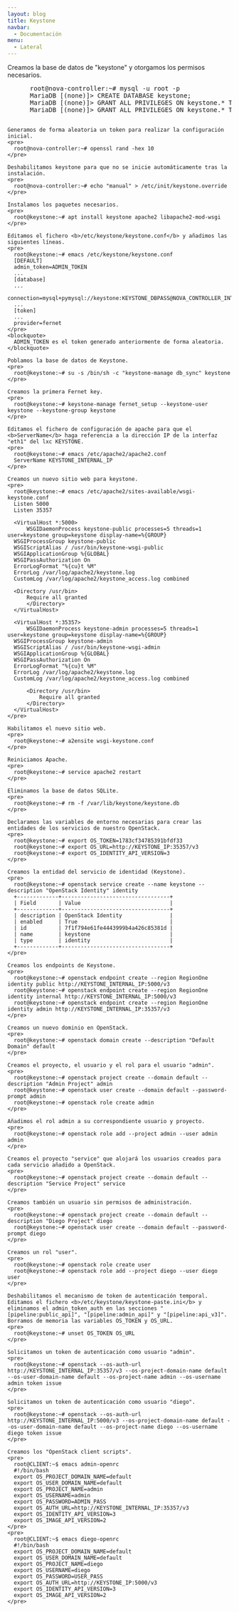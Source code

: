 ```yaml
---
layout: blog
title: Keystone
navbar:
  - Documentación
menu:
  - Lateral
---
```

<section>
  <p>
    Creamos la base de datos de "keystone" y otorgamos los permisos necesarios.
    <pre>
      root@nova-controller:~# mysql -u root -p
      MariaDB [(none)]> CREATE DATABASE keystone;
      MariaDB [(none)]> GRANT ALL PRIVILEGES ON keystone.* TO 'keystone'@'localhost' IDENTIFIED BY 'KEYSTONE_DBPASS';
      MariaDB [(none)]> GRANT ALL PRIVILEGES ON keystone.* TO 'keystone'@'%' IDENTIFIED BY 'KEYSTONE_DBPASS';
    </pre>

    Generamos de forma aleatoria un token para realizar la configuración inicial.
    <pre>
      root@nova-controller:~# openssl rand -hex 10
    </pre>

    Deshabilitamos keystone para que no se inicie automáticamente tras la instalación.
    <pre>
      root@nova-controller:~# echo "manual" > /etc/init/keystone.override
    </pre>

    Instalamos los paquetes necesarios.
    <pre>
      root@keystone:~# apt install keystone apache2 libapache2-mod-wsgi
    </pre>

    Editamos el fichero <b>/etc/keystone/keystone.conf</b> y añadimos las siguientes líneas.
    <pre>
      root@keystone:~# emacs /etc/keystone/keystone.conf
      [DEFAULT]
      admin_token=ADMIN_TOKEN
      ...
      [database]
      ...
      connection=mysql+pymysql://keystone:KEYSTONE_DBPASS@NOVA_CONTROLLER_INTERNAL_IP/keystone
      ...
      [token]
      ...
      provider=fernet
    </pre>
    <blockquote>
      ADMIN_TOKEN es el token generado anteriormente de forma aleatoria.
    </blockquote>

    Poblamos la base de datos de Keystone.
    <pre>
      root@keystone:~# su -s /bin/sh -c "keystone-manage db_sync" keystone
    </pre>

    Creamos la primera Fernet key.
    <pre>
      root@keystone:~# keystone-manage fernet_setup --keystone-user keystone --keystone-group keystone
    </pre>

    Editamos el fichero de configuración de apache para que el <b>ServerName</b> haga referencia a la dirección IP de la interfaz "eth1" del lxc KEYSTONE.
    <pre>
      root@keystone:~# emacs /etc/apache2/apache2.conf
      ServerName KEYSTONE_INTERNAL_IP
    </pre>

    Creamos un nuevo sitio web para keystone.
    <pre>
      root@keystone:~# emacs /etc/apache2/sites-available/wsgi-keystone.conf
      Listen 5000
      Listen 35357

      <VirtualHost *:5000>
          WSGIDaemonProcess keystone-public processes=5 threads=1 user=keystone group=keystone display-name=%{GROUP}
	  WSGIProcessGroup keystone-public
	  WSGIScriptAlias / /usr/bin/keystone-wsgi-public
	  WSGIApplicationGroup %{GLOBAL}
	  WSGIPassAuthorization On
	  ErrorLogFormat "%{cu}t %M"
	  ErrorLog /var/log/apache2/keystone.log
	  CustomLog /var/log/apache2/keystone_access.log combined

	  <Directory /usr/bin>
	      Require all granted
          </Directory>
      </VirtualHost>

      <VirtualHost *:35357>
          WSGIDaemonProcess keystone-admin processes=5 threads=1 user=keystone group=keystone display-name=%{GROUP}
	  WSGIProcessGroup keystone-admin
	  WSGIScriptAlias / /usr/bin/keystone-wsgi-admin
	  WSGIApplicationGroup %{GLOBAL}
	  WSGIPassAuthorization On
	  ErrorLogFormat "%{cu}t %M"
	  ErrorLog /var/log/apache2/keystone.log
	  CustomLog /var/log/apache2/keystone_access.log combined

          <Directory /usr/bin>
              Require all granted
          </Directory>
      </VirtualHost>
    </pre>

    Habilitamos el nuevo sitio web.
    <pre>
      root@keystone:~# a2ensite wsgi-keystone.conf
    </pre>

    Reiniciamos Apache.
    <pre>
      root@keystone:~# service apache2 restart
    </pre>

    Eliminamos la base de datos SQLite.
    <pre>
      root@keystone:~# rm -f /var/lib/keystone/keystone.db
    </pre>

    Declaramos las variables de entorno necesarias para crear las entidades de los servicios de nuestro OpenStack.
    <pre>
      root@keystone:~# export OS_TOKEN=1783cf34785391bfdf33
      root@keystone:~# export OS_URL=http://KEYSTONE_IP:35357/v3
      root@keystone:~# export OS_IDENTITY_API_VERSION=3
    </pre>

    Creamos la entidad del servicio de identidad (Keystone).
    <pre>
      root@keystone:~# openstack service create --name keystone --description "OpenStack Identity" identity
      +-------------+----------------------------------+
      | Field       | Value                            |
      +-------------+----------------------------------+
      | description | OpenStack Identity               |
      | enabled     | True                             |
      | id          | 7f1f794e61fe4443999b4a426c85381d |
      | name        | keystone                         |
      | type        | identity                         |
      +-------------+----------------------------------+
    </pre>

    Creamos los endpoints de Keystone.
    <pre>
      root@keystone:~# openstack endpoint create --region RegionOne identity public http://KEYSTONE_INTERNAL_IP:5000/v3
      root@keystone:~# openstack endpoint create --region RegionOne identity internal http://KEYSTONE_INTERNAL_IP:5000/v3
      root@keystone:~# openstack endpoint create --region RegionOne identity admin http://KEYSTONE_INTERNAL_IP:35357/v3
    </pre>

    Creamos un nuevo dominio en OpenStack.
    <pre>
      root@keystone:~# openstack domain create --description "Default Domain" default
    </pre>

    Creamos el proyecto, el usuario y el rol para el usuario "admin".
    <pre>
      root@keystone:~# openstack project create --domain default --description "Admin Project" admin
      root@keystone:~# openstack user create --domain default --password-prompt admin
      root@keystone:~# openstack role create admin
    </pre>
    
    Añadimos el rol admin a su correspondiente usuario y proyecto.
    <pre>
      root@keystone:~# openstack role add --project admin --user admin admin
    </pre>

    Creamos el proyecto "service" que alojará los usuarios creados para cada servicio añadido a OpenStack.
    <pre>
      root@keystone:~# openstack project create --domain default --description "Service Project" service
    </pre>
    
    Creamos también un usuario sin permisos de administración.
    <pre>
      root@keystone:~# openstack project create --domain default --description "Diego Project" diego
      root@keystone:~# openstack user create --domain default --password-prompt diego
    </pre>

    Creamos un rol "user".
    <pre>
      root@keystone:~# openstack role create user
      root@keystone:~# openstack role add --project diego --user diego user
    </pre>

    Deshabilitamos el mecanismo de token de autenticación temporal. Editamos el fichero <b>/etc/keystone/keystone-paste.ini</b> y eliminamos el admin_token_auth en las secciones "[pipeline:public_api]", "[pipeline:admin_api]" y "[pipeline:api_v3]".
    Borramos de memoria las variables OS_TOKEN y OS_URL.
    <pre>
      root@keystone:~# unset OS_TOKEN OS_URL
    </pre>

    Solicitamos un token de autenticación como usuario "admin".
    <pre>
      root@keystone:~# openstack --os-auth-url http://KEYSTONE_INTERNAL_IP:35357/v3 --os-project-domain-name default --os-user-domain-name default --os-project-name admin --os-username admin token issue
    </pre>
    
    Solicitamos un token de autenticación como usuario "diego".
    <pre>
      root@keystone:~# openstack --os-auth-url http://KEYSTONE_INTERNAL_IP:5000/v3 --os-project-domain-name default --os-user-domain-name default --os-project-name diego --os-username diego token issue
    </pre>

    Creamos los "OpenStack client scripts".
    <pre>
      root@CLIENT:~$ emacs admin-openrc
      #!/bin/bash
      export OS_PROJECT_DOMAIN_NAME=default
      export OS_USER_DOMAIN_NAME=default
      export OS_PROJECT_NAME=admin
      export OS_USERNAME=admin
      export OS_PASSWORD=ADMIN_PASS
      export OS_AUTH_URL=http://KEYSTONE_INTERNAL_IP:35357/v3
      export OS_IDENTITY_API_VERSION=3
      export OS_IMAGE_API_VERSION=2
    </pre>
    <pre>
      root@CLIENT:~$ emacs diego-openrc
      #!/bin/bash
      export OS_PROJECT_DOMAIN_NAME=default
      export OS_USER_DOMAIN_NAME=default
      export OS_PROJECT_NAME=diego
      export OS_USERNAME=diego
      export OS_PASSWORD=USER_PASS
      export OS_AUTH_URL=http://KEYSTONE_IP:5000/v3
      export OS_IDENTITY_API_VERSION=3
      export OS_IMAGE_API_VERSION=2
    </pre>
  </p>

